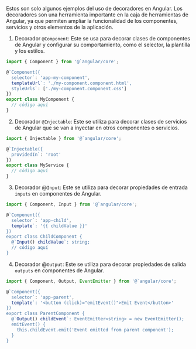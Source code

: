 Estos son solo algunos ejemplos del uso de decoradores en Angular. Los decoradores son una herramienta importante en la caja de herramientas de Angular, ya que permiten ampliar la funcionalidad de los componentes, servicios y otros elementos de la aplicación.

1. Decorador `@Component`: Este se usa para decorar clases de componentes de Angular y configurar su comportamiento, como el selector, la plantilla y los estilos.

```ts
import { Component } from '@`angular/core';

@`Component({
  selector`: 'app-my-component',
  templateUrl`: './my-component.component.html',
  styleUrls`: ['./my-component.component.css']
})
export class MyComponent {
  // código aquí
}
```

2. Decorador `@Injectable`: Este se utiliza para decorar clases de servicios de Angular que se van a inyectar en otros componentes o servicios.

```ts
import { Injectable } from '@`angular/core';

@`Injectable({
  providedIn`: 'root'
})
export class MyService {
  // código aquí
}
```

3. Decorador @`Input`: Este se utiliza para decorar propiedades de entrada `inputs` en componentes de Angular.

```ts
import { Component, Input } from '@`angular/core';

@`Component({
  selector`: 'app-child',
  template`: '{{ childValue }}'
})
export class ChildComponent {
  @`Input() childValue`: string;
  // código aquí
}
```

4. Decorador @`Output`: Este se utiliza para decorar propiedades de salida `outputs` en componentes de Angular.

```ts
import { Component, Output, EventEmitter } from '@`angular/core';

@`Component({
  selector`: 'app-parent',
  template`: '<button (click)="emitEvent()">Emit Event</button>'
})
export class ParentComponent {
  @`Output() childEvent`: EventEmitter<string> = new EventEmitter();
  emitEvent() {
    this.childEvent.emit('Event emitted from parent component');
  }
}
```
